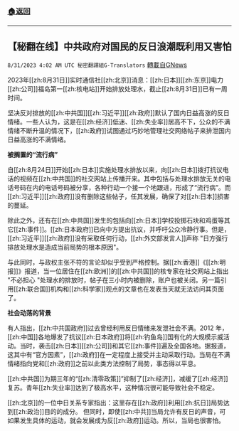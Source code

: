 ###  [:house:返回](README.md)
---


## 【秘翻在线】中共政府对国民的反日浪潮既利用又害怕
`8/31/2023 4:02 AM UTC 秘密翻譯組G-Translators` [轉載自GNews](https://gnews.org/articles/1623795)

2023年[[zh:8月31日]]实时通信社[[zh:北京]]消息：[[zh:日本]][[zh:东京]]电力[[zh:公司]]福岛第一[[zh:核电站]]开始排放处理水，截止[[zh:8月31日]]已有一周时间。

坚决反对排放的[[zh:中共国]][[zh:习近平]][[zh:政府]]默认了国内日益高涨的反日情绪。一些人认为，这是在[[zh:经济]]低迷、[[zh:失业率]]居高不下，公众的不满情绪不断升温的情况下，[[zh:政府]]试图通过巧妙地管理社交网络帖子来排泄国内日益高涨的不满情绪。

**被搁置的“流行病”**

自[[zh:8月24日]]开始[[zh:日本]]实施处理水排放以来，向[[zh:日本]]拨打抗议电话的视频在[[zh:中共国]]的社交网站上传播开来。其中包括与处理水排放无关的电话号码在内的电话号码被分享，各种行动一个接一个地跟进，形成了“流行病”。而[[zh:习近平]][[zh:政府]]没有删除这些帖子，任其发展，确保了对[[zh:日本]]损害的蔓延。

除此之外，还有在[[zh:中共国]]发生的包括向[[zh:日本]]学校投掷石块和鸡蛋等其它[[zh:事件]]。[[zh:日本政府]]已向中方提出抗议，并呼吁公众冷静行事。但是，[[zh:习近平]][[zh:政府]]没有采取任何行动，[[zh:外交部发言人]]声称 "日方强行排放处理水是造成当前局势的根本原因"。

与此同时，与政权主张不符的言论却似乎受到严格控制。据[[zh:香港]]《[[zh:明报]]》报道，当一位居住在[[zh:欧洲]]的[[zh:中共国]]的核专家在社交网站上指出 "不必担心 "处理水的排放时，帖子在三小时内被删除，账户也被关闭。另一篇引用[[zh:联合国]]机构和[[zh:科学家]]观点的文章也在发表当天就无法访问其页面了。

**社会动荡的背景**

有人指出，[[zh:中共国政府]]过去曾经利用反日情绪来发泄社会不满。2012 年，[[zh:中国]]各地爆发了抗议[[zh:日本政府]]将[[zh:钓鱼岛]]国有化的大规模示威活动。当时，袭击[[zh:日本]][[zh:公司]]和其它[[zh:事件]]遍及全国各地。据报道，这其中有“官方因素”，[[zh:政府]]在一定程度上接受并主动采取行动。当局在不满情绪指向党和[[zh:政府]]之前以此类方法控制了局势，事态得以平息。

[[zh:中共国]]为期三年的“[[zh:清零政策]]”抑制了[[zh:经济]]，减缓了[[zh:经济]]复苏。青年[[zh:失业率]]达到了极高水平，这种情况很可能导致社会不稳定。

[[zh:北京]]的一位中日关系专家指出：这里存在[[zh:政府]]利用[[zh:抗日]]局势达到[[zh:政治]]目的的成分。 但同时，即使[[zh:中共]]当局允许有反日的声音，可如果发生具体的运动，就会发展成为反[[zh:政府]]运动。所以，当局也很害怕。

